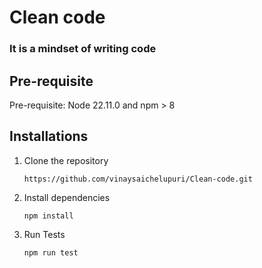 # Clean code

### It is a mindset of writing code


## Pre-requisite
Pre-requisite: Node 22.11.0 and npm > 8

## Installations
1. Clone the repository
   ```shell
   https://github.com/vinaysaichelupuri/Clean-code.git
   ```
2. Install dependencies
   ```shell
   npm install
   ```
3. Run Tests
   ```shell
   npm run test
   ```



